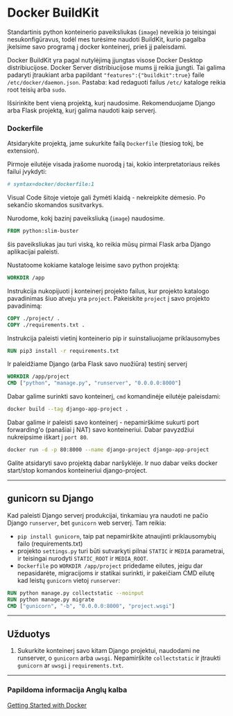 # Docker BuildKit

Standartinis python konteinerio paveiksliukas (`image`) neveikia jo teisingai nesukonfigūravus, todėl mes turėsime naudoti BuildKit, kurio pagalba įkelsime savo programą į docker konteinerį, prieš jį paleisdami.

Docker BuildKit yra pagal nutylėjimą įjungtas visose Docker Desktop distribiucijose. Docker Server distribiucijose mums jį reikia įjungti. Tai galima padaryti įtraukiant arba papildant `"features":{"buildkit":true}` faile `/etc/docker/daemon.json`. Pastaba: kad redaguoti failus `/etc/` kataloge reikia root teisių arba `sudo`.

Išsirinkite bent vieną projektą, kurį naudosime. Rekomenduojame Django arba Flask projektą, kurį galima naudoti kaip serverį.

### Dockerfile

Atsidarykite projektą, jame sukurkite failą `Dockerfile` (tiesiog tokį, be extension).

Pirmoje eilutėje visada įrašome nuorodą į tai, kokio interpretatoriaus reikės failui įvykdyti:

``` Dockerfile
# syntax=docker/dockerfile:1
```
Visual Code šitoje vietoje gali žymėti klaidą - nekreipkite dėmesio. Po sekančio skomandos susitvarkys.

Nurodome, kokį bazinį paveiksliuką (`image`) naudosime.

``` Dockerfile
FROM python:slim-buster
```

šis paveiksliukas jau turi viską, ko reikia mūsų pirmai Flask arba Django aplikacijai paleisti.

Nustatoome kokiame kataloge leisime savo python projektą:

``` Dockerfile
WORKDIR /app
```

Instrukcija nukopijuoti į konteinerį projekto failus, kur projekto katalogo pavadinimas šiuo atveju yra `project`. Pakeiskite `project` į savo projekto pavadinimą:

``` Dockerfile
COPY ./project/ .
COPY ./requirements.txt .
```

Instrukcija paleisti vietinį konteinerio pip ir suinstaliuojame priklausomybes

``` Dockerfile
RUN pip3 install -r requirements.txt
```

Ir paleidžiame Django (arba Flask savo nuožiūra) testinį serverį

``` Dockerfile
WORKDIR /app/project
CMD ["python", "manage.py", "runserver", "0.0.0.0:8000"]
```

Dabar galime surinkti savo konteinerį, `cmd` komandinėje eilutėje paleisdami:
``` bash
docker build --tag django-app-project .
```

Dabar galime ir paleisti savo konteinerį - nepamirškime sukurti port forwarding'o (panašiai į NAT) savo konteineriui. Dabar pavyzdžiui nukreipsime iškart į `port 80`.
``` bash
docker run -d -p 80:8000 --name django-project django-app-project
```
Galite atsidaryti savo projektą dabar naršyklėje.
Ir nuo dabar veiks docker start/stop komandos konteineriui django-project.

---
## gunicorn su Django

Kad paleisti Django serverį produkcijai, tinkamiau yra naudoti ne pačio Django `runserver`, bet `gunicorn` web serverį. Tam reikia:

- `pip install gunicorn`, taip pat nepamirškite atnaujinti priklausomybių failo (requirements.txt)
- projekto `settings.py` turi būti sutvarkyti pilnai `STATIC` ir `MEDIA` parametrai, ir teisingai nurodyti `STATIC_ROOT` ir `MEDIA_ROOT`.
- `Dockerfile` po `WORKDIR /app/project` pridedame eilutes, jeigu dar nepasidarėte, migracijoms ir statikai surinkti, ir pakeičiam CMD eilutę kad leistų `gunicorn` vietoj `runserver`:

``` Dockerfile
RUN python manage.py collectstatic --noinput
RUN python manage.py migrate
CMD ["gunicorn", "-b", "0.0.0.0:8000", "project.wsgi"]
```

---
## Užduotys

1. Sukurkite konteinerį savo kitam Django projektui, naudodami ne runserver, o `gunicorn` arba `uwsgi`. Nepamirškite `collectstatic` ir įtraukti `gunicorn` ar `uwsgi` į `requirements.txt`.
---
### Papildoma informacija Anglų kalba
[Getting Started with Docker](https://docs.docker.com/get-started/)
